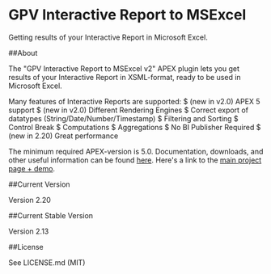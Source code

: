 GPV Interactive Report to MSExcel
=================================

Getting results of your Interactive Report in Microsoft Excel. 

##About

The "GPV Interactive Report to MSExcel v2" APEX plugin lets you get results of your Interactive Report in XSML-format, ready to be used in Microsoft Excel.

Many features of Interactive Reports are supported:
 $  (new in v2.0) APEX 5 support
 $  (new in v2.0) Different Rendering Engines
 $  Correct export of datatypes (String/Date/Number/Timestamp)
 $  Filtering and Sorting
 $  Control Break
 $  Computations
 $  Aggregations
 $  No BI Publisher Required
 $  (new in 2.20) Great performance 

The minimum required APEX-version is 5.0.
Documentation, downloads, and other useful information can be found [here](http://glebovpavel.github.io/Description_IR_TO_XSLX/).
Here's a link to the [main project page + demo](http://glebovpavel.github.io/Description_IR_TO_XSLX/).

##Current Version

Version 2.20

##Current Stable Version

Version 2.13

##License

See LICENSE.md (MIT)

